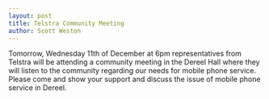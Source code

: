 ```yaml
---
layout: post
title: Telstra Community Meeting
author: Scott Weston
---
```


Tomorrow, Wednesday 11th of December at 6pm representatives from Telstra will be attending
a community meeting in the Dereel Hall where they will listen to the community regarding
our needs for mobile phone service. Please come and show your support and discuss the issue
of mobile phone service in Dereel.
